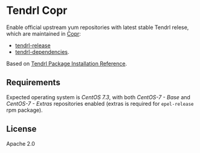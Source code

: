 Tendrl Copr
===========

Enable official upstream yum repositories with latest stable Tendrl relese,
which are maintained in
[Copr](https://docs.pagure.org/copr.copr/user_documentation.html#faq):

* [tendrl-release](https://copr.fedorainfracloud.org/coprs/tendrl/release/)
* [tendrl-dependencies](https://copr.fedorainfracloud.org/coprs/tendrl/dependencies/).

Based on [Tendrl Package Installation
Reference](https://github.com/Tendrl/documentation/wiki/Tendrl-Package-Installation-Reference).

Requirements
------------

Expected operating system is *CentOS 7.3*, with both *CentOS-7 - Base* and
*CentOS-7 - Extras* repositories enabled (extras is required for `epel-release`
rpm package).

License
-------

Apache 2.0
